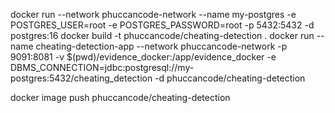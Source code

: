 docker run --network phuccancode-network --name my-postgres -e POSTGRES_USER=root -e POSTGRES_PASSWORD=root -p 5432:5432 -d postgres:16
docker build -t phuccancode/cheating-detection .
docker run --name cheating-detection-app --network phuccancode-network -p 9091:8081 -v $(pwd)/evidence_docker:/app/evidence_docker -e DBMS_CONNECTION=jdbc:postgresql://my-postgres:5432/cheating_detection -d phuccancode/cheating-detection

docker image push phuccancode/cheating-detection